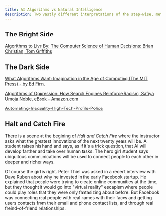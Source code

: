 ```yaml
---
title: AI Algorithms vs Natural Intelligence
description: Two vastly different interpretations of the step-wise, methodical cognition process.
---
```


## The Bright Side

[Algorithms to Live By: The Computer Science of Human Decisions: Brian Christian, Tom Griffiths](https://smile.amazon.com/Algorithms-Live-Computer-Science-Decisions-ebook/dp/B015CKNWJI/ref=mt_kindle)

## The Dark Side

[What Algorithms Want: Imagination in the Age of Computing (The MIT Press) - by Ed Finn.](https://smile.amazon.com/What-Algorithms-Want-Imagination-Computing-ebook/dp/B06XGVVQ9Z/ref=sr_1_1)

[Algorithms of Oppression: How Search Engines Reinforce Racism, Safiya Umoja Noble, eBook - Amazon.com](https://smile.amazon.com/Algorithms-Oppression-Search-Engines-Reinforce-ebook/dp/B075XS7Y7D/ref=pd_sim_351_3)

[Automating-Inequality-High-Tech-Profile-Police](https://smile.amazon.com/Automating-Inequality-High-Tech-Profile-Police-ebook/dp/B0739MF8VF/ref=pd_sim_351_6)

## Halt and Catch Fire

There is a scene at the begining of _Halt and Catch Fire_ where the instructor asks what the greatest innovations of the next twenty years will be. A student raises his hand and says, as if it's a trick question, that AI will develop farther and take over human tasks. The hero girl student says ubiquitous communications will be used to connect people to each other in deeper and richer ways.

Of course the girl is right. Peter Thiel was asked in a recent interview with Dave Ruben about why he invested in the early Facebook startup. He explained that people were trying to create online communities at the time, but they thought it would go into "virtual reality" escapism where people could play roles that they were only fantasizing about before. But Facebook was connecting real people with real names with their faces and getting users contacts from their email and phone contact lists, and through real freind-of-friend relationships.


